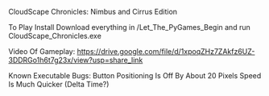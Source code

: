 CloudScape Chronicles: Nimbus and Cirrus Edition

To Play Install Download everything in /Let_The_PyGames_Begin
and run CloudScape_Chronicles.exe

Video Of Gameplay: https://drive.google.com/file/d/1xpoqZHz7ZAkfz6UZ-3DDRGo1h6t7g23x/view?usp=share_link

Known Executable Bugs:
    Button Positioning Is Off By About 20 Pixels
    Speed Is Much Quicker (Delta Time?)
